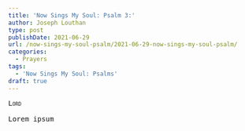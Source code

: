 ```yaml
---
title: 'Now Sings My Soul: Psalm 3:'
author: Joseph Louthan
type: post
publishDate: 2021-06-29
url: /now-sings-my-soul-psalm/2021-06-29-now-sings-my-soul-psalm/
categories:
  - Prayers
tags:
  - 'Now Sings My Soul: Psalms'
draft: true
---
```

<pre>
<div style="font-variant: small-caps;">Lord</div>
Lorem ipsum
</pre>
